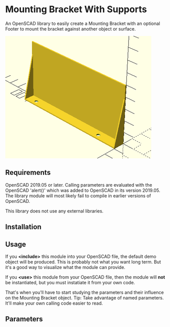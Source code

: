 # Mounting Bracket With Supports

An OpenSCAD library to easily create a Mounting Bracket with an optional Footer to mount the bracket against another object or surface.

![](https://github.com/StafrGotar/MountingBracketWithSupports/blob/master/images/Bracket-Behind-Left.png)


## Requirements

OpenSCAD 2019.05 or later.
Calling parameters are evaluated with the OpenSCAD 'alert()' which was added to OpenSCAD in its version 2019.05.
The library module will most likely fail to compile in earlier versions of OpenSCAD.

This library does not use any external libraries.

## Installation

## Usage

If you **\<include\>** this module into your OpenSCAD file, the default demo object will be produced.
This is probably not what you want long term.
But it's a good way to visualize what the module can provide.

If you **\<use\>** this module from your OpenSCAD file, then the module will **not** be instantiated,
but you must instatiate it from your own code.

That's when you'll have to start studying the parameters and their influence on the Mounting Bracket object.
Tip: Take advantage of named parameters. It'll make your own calling code easier to read.

## Parameters
